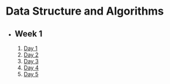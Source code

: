 # Data Structure and Algorithms

- ## Week 1

   1. [Day 1](https://www.facebook.com/iCodeguru/videos/7020111454720026)
   2. [Day 2](https://www.facebook.com/iCodeguru/videos/279957947837663)
   3. [Day 3](https://fb.watch/nDLzZm0B8p/?mibextid=2JQ9oc)
   4. [Day 4]()
   5. [Day 5]()
